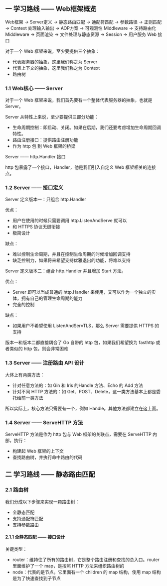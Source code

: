 ## 一 学习路线 —— Web框架概览

Web框架 -> Server定义 -> 静态路由匹配 -> 通配符匹配 -> 参数路径
-> 正则匹配 -> Context 处理输入输出 -> AOP方案 -> 可观测性 Middleware
-> 支持路由化 Middleware -> 页面渲染 -> 文件处理与静态资源 -> Session -> 用户服务 Web 接口

对于一个 Web 框架来说，至少要提供三个抽象：
- 代表服务器的抽象，这里我们称之为 Server
- 代表上下文的抽象，这里我们称之为 Context
- 路由树

### 1.1 Web核心 —— Server

对于一个 Web 框架来说，我们首先要有一个整体代表服务器的抽象，也就是 Server。

Server 从特性上来说，至少要提供三部分功能：
- 生命周期控制：即启动、关闭。如果在后期，我们还要考虑增加生命周期回调特性。
- 路由注册接口：提供路由注册功能
- 作为 http 包 到 Web 框架的桥梁

Server —— http.Handler 接口

http 包暴露了一个接口，Handler，他是我们引入自定义 Web 框架相关的连接点。

### 1.2 Server —— 接口定义

Server 定义版本一：只组合 http.Handler

优点：
- 用户在使用的时候只需要调用 http.ListenAndServe 就可以
- 和 HTTPS 协议无缝衔接
- 极简设计

缺点：
- 难以控制生命周期，并且在控制生命周期的时候增加回调支持
- 缺乏控制力，如果将来希望支持优雅退出的功能，将难以支持

Server 定义版本二：组合 http.Handler 并且增加 Start 方法。

优点：
- Server 即可以当成普通的 http.Handler 来使用，又可以作为一个独立的实体，拥有自己的管理生命周期的能力
- 完全的控制

缺点：
- 如果用户不希望使用 ListenAndServTLS，那么 Server 需要提供 HTTPS 的支持

版本一和版本二都直接耦合了 Go 自带的 http 包，如果我们希望换为 fasthttp 或者类似的 http 包，则会非常困难

### 1.3 Server —— 注册路由 API 设计

大体上有两类方法：
- 针对任意方法的：如 Gin 和 Iris 的Handle 方法、Echo 的 Add 方法
- 针对不同 HTTP 方法的：如 Get、POST、Delete，这一类方法基本上都是委托给前一类方法

所以实际上，核心方法只需要有一个，例如 Handle。其他方法都建立在这上面。

### 1.4 Server —— ServeHTTP 方法

ServeHTTP 方法是作为 http 包与 Web 框架的关联点，需要在 ServeHTTP 内部，执行：
- 构建起 Web 框架的上下文
- 查找路由树，并执行命中路由的代码

## 二 学习路线 —— 静态路由匹配

### 2.1 路由树

我们分成以下步骤来实现一颗路由树：
- 全静态匹配
- 支持通配符匹配
- 支持参数路由

#### 2.1.1 全静态匹配 —— 接口设计

关键类型：
- router：维持住了所有的路由树，它是整个路由注册和查找的总入口。router 里面维护了一个 map，是按照 HTTP 方法来组织路由树的
- node：代表的是节点。它里面有一个 children 的 map 结构，使用 map 结构是为了快速查找到子节点


